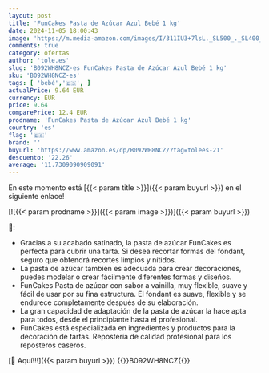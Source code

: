 ```yaml
---
layout: post
title: 'FunCakes Pasta de Azúcar Azul Bebé 1 kg'
date: 2024-11-05 18:00:43
image: 'https://m.media-amazon.com/images/I/311IU3+7lsL._SL500_._SL400_.jpg'
comments: true
category: ofertas
author: 'tole.es'
slug: 'B092WH8NCZ-es FunCakes Pasta de Azúcar Azul Bebé 1 kg'
sku: 'B092WH8NCZ-es'
tags: [ 'bebé','🇪🇸', ]
actualPrice: 9.64 EUR
currency: EUR
price: 9.64
comparePrice: 12.4 EUR
prodname: 'FunCakes Pasta de Azúcar Azul Bebé 1 kg'
country: 'es'
flag: '🇪🇸'
brand: ''
buyurl: 'https://www.amazon.es/dp/B092WH8NCZ/?tag=tolees-21'
descuento: '22.26'
average: '11.7309090909091'
---
```


En este momento está [{{< param title >}}]({{< param buyurl >}}) en el siguiente enlace!

[![{{< param prodname >}}]({{< param image >}})]({{< param buyurl >}})

🔎:

- Gracias a su acabado satinado, la pasta de azúcar FunCakes es perfecta para cubrir una tarta. Si desea recortar formas del fondant, seguro que obtendrá recortes limpios y nítidos.
- La pasta de azúcar también es adecuada para crear decoraciones, puedes modelar o crear fácilmente diferentes formas y diseños.
- FunCakes Pasta de azúcar con sabor a vainilla, muy flexible, suave y fácil de usar por su fina estructura. El fondant es suave, flexible y se endurece completamente después de su elaboración.
- La gran capacidad de adaptación de la pasta de azúcar la hace apta para todos, desde el principiante hasta el profesional.
- FunCakes está especializada en ingredientes y productos para la decoración de tartas. Repostería de calidad profesional para los reposteros caseros.

[🛒 Aquí!!!]({{< param buyurl >}})
{{<world>}}B092WH8NCZ{{</world>}}
